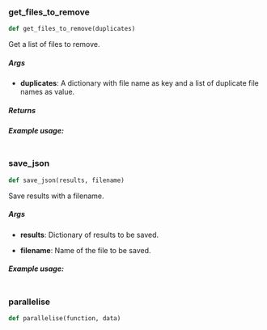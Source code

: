 ### get\_files\_to\_remove
```python
def get_files_to_remove(duplicates)
```
Get a list of files to remove.


##### Args
* **duplicates**: A dictionary with file name as key and a list of duplicate file names as value.

##### Returns
##### Example usage:
```python
```

### save\_json
```python
def save_json(results, filename)
```
Save results with a filename.


##### Args
* **results**: Dictionary of results to be saved.

* **filename**: Name of the file to be saved.

##### Example usage:
```python
```

### parallelise
```python
def parallelise(function, data)
```

